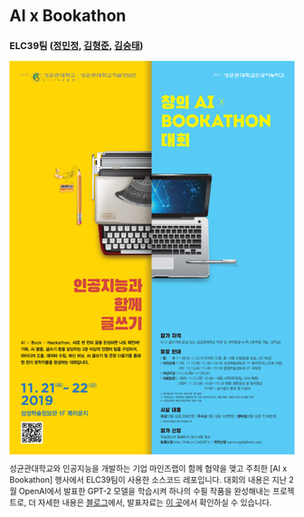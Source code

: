 # AI x Bookathon
### ELC39팀 ([정민정](https://github.com/jeina7), [김형준](https://github.com/khj68), [김승태](https://github.com/kim-seungtae))

<a href="https://jeinalog.tistory.com/25"><img src="./ai_bookathon.png" width="600"  style="display: block; margin: 0 auto;"></a>



성균관대학교와 인공지능을 개발하는 기업 마인즈랩이 함께 협약을 맺고 주최한 [AI x Bookathon] 행사에서 ELC39팀이 사용한 소스코드 레포입니다.
대회의 내용은 지난 2월 OpenAI에서 발표한 GPT-2 모델을 학습시켜 하나의 수필 작품을 완성해내는 프로젝트로, 더 자세한 내용은 [블로그](https://jeinalog.tistory.com/entry/AI-x-Bookathon-%EC%9D%B8%EA%B3%B5%EC%A7%80%EB%8A%A5%EC%9D%84-%EC%88%98%ED%95%84-%EC%9E%91%EA%B0%80%EB%A1%9C-%ED%95%99%EC%8A%B5%EC%8B%9C%EC%BC%9C%EB%B3%B4%EC%9E%90)에서, 발표자료는 [이 곳](https://www.slideshare.net/MinjungChung1/ai-bookathon-public)에서 확인하실 수 있습니다.
